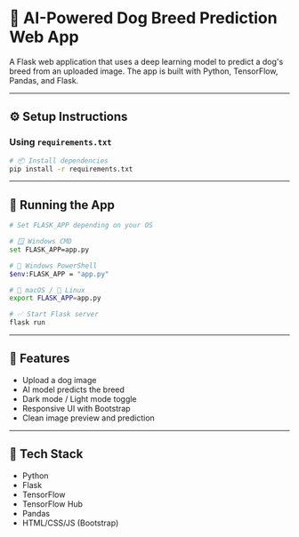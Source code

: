 # 🐶 AI-Powered Dog Breed Prediction Web App

A Flask web application that uses a deep learning model to predict a dog's breed from an uploaded image. The app is built with Python, TensorFlow, Pandas, and Flask.

---


## ⚙️ Setup Instructions

### Using `requirements.txt`

```bash
# 📦 Install dependencies
pip install -r requirements.txt
```

---

## 🚀 Running the App

```bash
# Set FLASK_APP depending on your OS

# 🪟 Windows CMD
set FLASK_APP=app.py

# 💠 Windows PowerShell
$env:FLASK_APP = "app.py"

# 🍎 macOS / 🐧 Linux
export FLASK_APP=app.py

# ✅ Start Flask server
flask run
```

---

## 🧠 Features

- Upload a dog image
- AI model predicts the breed
- Dark mode / Light mode toggle
- Responsive UI with Bootstrap
- Clean image preview and prediction

---

## 🤖 Tech Stack

- Python
- Flask
- TensorFlow
- TensorFlow Hub
- Pandas
- HTML/CSS/JS (Bootstrap)
